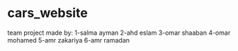 # cars_website
team project made by:
1-salma ayman
2-ahd eslam
3-omar shaaban
4-omar mohamed
5-amr zakariya
6-amr ramadan
